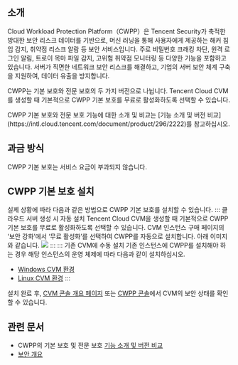 ## 소개
Cloud Workload Protection Platform（CWPP）은 Tencent Security가 축적한 방대한 보안 리스크 데이터를 기반으로, 머신 러닝을 통해 사용자에게 제공하는 해커 침입 감지, 취약점 리스크 알람 등 보안 서비스입니다. 주로 비밀번호 크래킹 차단, 원격 로그인 알림, 트로이 목마 파일 감지, 고위험 취약점 모니터링 등 다양한 기능을 포함하고 있습니다. 서버가 직면한 네트워크 보안 리스크를 해결하고, 기업의 서버 보안 체계 구축을 지원하여, 데이터 유출을 방지합니다.

CWPP는 기본 보호와 전문 보호의 두 가지 버전으로 나뉩니다. Tencent Cloud CVM를 생성할 때 기본적으로 CWPP 기본 보호를 무료로 활성화하도록 선택할 수 있습니다.


<dx-alert infotype="explain" title="">
CWPP 기본 보호와 전문 보호 기능에 대한 소개 및 비교는 [기능 소개 및 버전 비교](https://intl.cloud.tencent.com/document/product/296/2222)를 참고하십시오.
</dx-alert>



## 과금 방식
CWPP 기본 보호는 서비스 요금이 부과되지 않습니다.


## CWPP 기본 보호 설치
실제 상황에 따라 다음과 같은 방법으로 CWPP 기본 보호를 설치할 수 있습니다.
<dx-tabs>
::: 클라우드 서버 생성 시 자동 설치
Tencent Cloud CVM을 생성할 때 기본적으로 CWPP 기본 보호를 무료로 활성화하도록 선택할 수 있습니다. CVM 인스턴스 구매 페이지의 ‘보안 강화’에서 ‘무료 활성화’를 선택하여 CWPP를 자동으로 설치합니다. 아래 이미지와 같습니다.
![](https://qcloudimg.tencent-cloud.cn/raw/0fdf0fddce3b59f80bdd337c1cf74e86.png)
:::
::: 기존 CVM에 수동 설치
기존 인스턴스에 CWPP를 설치해야 하는 경우 해당 인스턴스의 운영 체제에 따라 다음과 같이 설치하십시오.
- [Windows CVM 환경](https://intl.cloud.tencent.com/document/product/296/12236)
- [Linux CVM 환경](https://intl.cloud.tencent.com/document/product/296/12236)
:::
</dx-tabs>

설치 완료 후, [CVM 콘솔 개요 페이지](https://console.cloud.tencent.com/cvm/overview) 또는 [CWPP 콘솔](https://console.cloud.tencent.com/CWPP)에서 CVM의 보안 상태를 확인할 수 있습니다.


## 관련 문서
- CWPP의 기본 보호 및 전문 보호 [기능 소개 및 버전 비교](https://intl.cloud.tencent.com/document/product/296/2222)
- [보안 개요](https://intl.cloud.tencent.com/document/product/296/35234)

